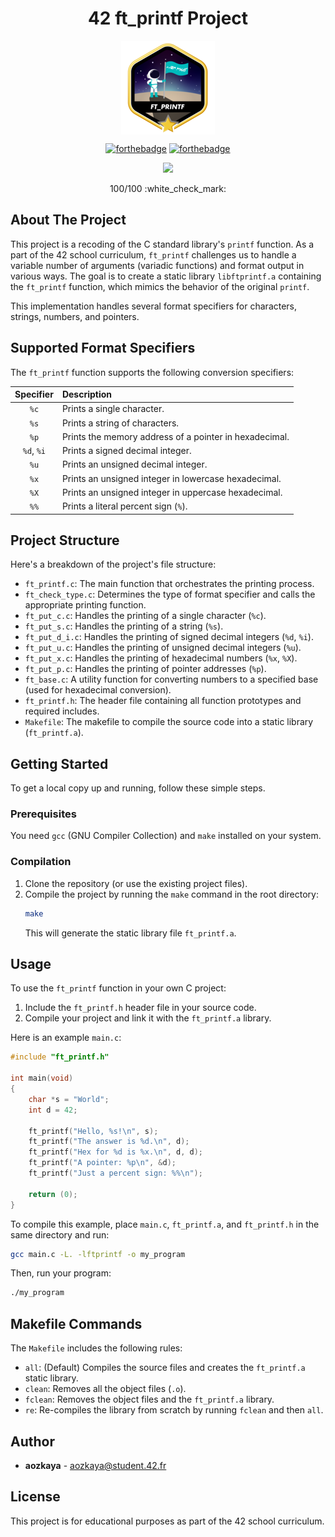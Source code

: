 <div align="center">

  # 42 ft_printf Project

  <p align="center"><a href="https://https://github.com/aabdulmecitz/42-printf" target="_blank"><img align="center" alt="ft_printf" src="https://github.com/mcombeau/mcombeau/blob/main/42_badges/ft_printfm.png"> </a></p>

  [![forthebadge](https://forthebadge.com/images/badges/made-with-c.svg)](https://forthebadge.com)
  [![forthebadge](https://forthebadge.com/images/badges/built-with-love.svg)](https://forthebadge.com)

   <a img src="https://img.shields.io/badge/score-125%20%2F%20100-success?style=for-the-badge"/></a>
   <a img src="https://img.shields.io/badge/circle-2-magenta?style=for-the-badge"/></a>
   <a img src="https://img.shields.io/badge/42-Evaluation-red?style=for-the-badge"/></a>

  <p align="center"><a href="https://https://42istanbul.com.tr/" target="_blank"><img src="https://img.shields.io/static/v1?label=&message=Istanbul&color=000&style=for-the-badge&logo=42""></a></p>

  <p align="center">100/100 :white_check_mark:</p>
</div>

## About The Project

This project is a recoding of the C standard library's `printf` function. As a part of the 42 school curriculum, `ft_printf` challenges us to handle a variable number of arguments (variadic functions) and format output in various ways. The goal is to create a static library `libftprintf.a` containing the `ft_printf` function, which mimics the behavior of the original `printf`.

This implementation handles several format specifiers for characters, strings, numbers, and pointers.

## Supported Format Specifiers

The `ft_printf` function supports the following conversion specifiers:

| Specifier | Description                                             |
| :-------: | :------------------------------------------------------ |
|    `%c`   | Prints a single character.                              |
|    `%s`   | Prints a string of characters.                          |
|    `%p`   | Prints the memory address of a pointer in hexadecimal.  |
|  `%d`, `%i` | Prints a signed decimal integer.                        |
|    `%u`   | Prints an unsigned decimal integer.                     |
|    `%x`   | Prints an unsigned integer in lowercase hexadecimal.    |
|    `%X`   | Prints an unsigned integer in uppercase hexadecimal.    |
|    `%%`   | Prints a literal percent sign (`%`).                    |

## Project Structure

Here's a breakdown of the project's file structure:

-   `ft_printf.c`: The main function that orchestrates the printing process.
-   `ft_check_type.c`: Determines the type of format specifier and calls the appropriate printing function.
-   `ft_put_c.c`: Handles the printing of a single character (`%c`).
-   `ft_put_s.c`: Handles the printing of a string (`%s`).
-   `ft_put_d_i.c`: Handles the printing of signed decimal integers (`%d`, `%i`).
-   `ft_put_u.c`: Handles the printing of unsigned decimal integers (`%u`).
-   `ft_put_x.c`: Handles the printing of hexadecimal numbers (`%x`, `%X`).
-   `ft_put_p.c`: Handles the printing of pointer addresses (`%p`).
-   `ft_base.c`: A utility function for converting numbers to a specified base (used for hexadecimal conversion).
-   `ft_printf.h`: The header file containing all function prototypes and required includes.
-   `Makefile`: The makefile to compile the source code into a static library (`ft_printf.a`).

## Getting Started

To get a local copy up and running, follow these simple steps.

### Prerequisites

You need `gcc` (GNU Compiler Collection) and `make` installed on your system.

### Compilation

1.  Clone the repository (or use the existing project files).
2.  Compile the project by running the `make` command in the root directory:
    ```sh
    make
    ```
    This will generate the static library file `ft_printf.a`.

## Usage

To use the `ft_printf` function in your own C project:

1.  Include the `ft_printf.h` header file in your source code.
2.  Compile your project and link it with the `ft_printf.a` library.

Here is an example `main.c`:

```c
#include "ft_printf.h"

int main(void)
{
    char *s = "World";
    int d = 42;
    
    ft_printf("Hello, %s!\n", s);
    ft_printf("The answer is %d.\n", d);
    ft_printf("Hex for %d is %x.\n", d, d);
    ft_printf("A pointer: %p\n", &d);
    ft_printf("Just a percent sign: %%\n");
    
    return (0);
}
```

To compile this example, place `main.c`, `ft_printf.a`, and `ft_printf.h` in the same directory and run:

```sh
gcc main.c -L. -lftprintf -o my_program
```

Then, run your program:
```sh
./my_program
```

## Makefile Commands

The `Makefile` includes the following rules:

-   `all`: (Default) Compiles the source files and creates the `ft_printf.a` static library.
-   `clean`: Removes all the object files (`.o`).
-   `fclean`: Removes the object files and the `ft_printf.a` library.
-   `re`: Re-compiles the library from scratch by running `fclean` and then `all`.

## Author

-   **aozkaya** - <aozkaya@student.42.fr>

## License

This project is for educational purposes as part of the 42 school curriculum.

